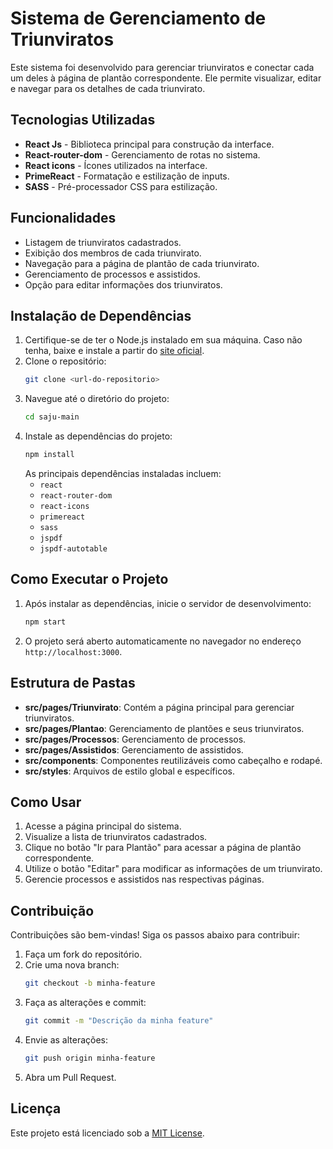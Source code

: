 # Sistema de Gerenciamento de Triunviratos

Este sistema foi desenvolvido para gerenciar triunviratos e conectar cada um deles à página de plantão correspondente. Ele permite visualizar, editar e navegar para os detalhes de cada triunvirato.

## Tecnologias Utilizadas
- **React Js** - Biblioteca principal para construção da interface.
- **React-router-dom** - Gerenciamento de rotas no sistema.
- **React icons** - Ícones utilizados na interface.
- **PrimeReact** - Formatação e estilização de inputs.
- **SASS** - Pré-processador CSS para estilização.

## Funcionalidades
- Listagem de triunviratos cadastrados.
- Exibição dos membros de cada triunvirato.
- Navegação para a página de plantão de cada triunvirato.
- Gerenciamento de processos e assistidos.
- Opção para editar informações dos triunviratos.

## Instalação de Dependências
1. Certifique-se de ter o Node.js instalado em sua máquina. Caso não tenha, baixe e instale a partir do [site oficial](https://nodejs.org/).
2. Clone o repositório:
   ```bash
   git clone <url-do-repositorio>
   ```
3. Navegue até o diretório do projeto:
   ```bash
   cd saju-main
   ```
4. Instale as dependências do projeto:
   ```bash
   npm install
   ```
   As principais dependências instaladas incluem:
   - `react`
   - `react-router-dom`
   - `react-icons`
   - `primereact`
   - `sass`
   - `jspdf`
   - `jspdf-autotable`

## Como Executar o Projeto
1. Após instalar as dependências, inicie o servidor de desenvolvimento:
   ```bash
   npm start
   ```
2. O projeto será aberto automaticamente no navegador no endereço `http://localhost:3000`.

## Estrutura de Pastas
- **src/pages/Triunvirato**: Contém a página principal para gerenciar triunviratos.
- **src/pages/Plantao**: Gerenciamento de plantões e seus triunviratos.
- **src/pages/Processos**: Gerenciamento de processos.
- **src/pages/Assistidos**: Gerenciamento de assistidos.
- **src/components**: Componentes reutilizáveis como cabeçalho e rodapé.
- **src/styles**: Arquivos de estilo global e específicos.

## Como Usar
1. Acesse a página principal do sistema.
2. Visualize a lista de triunviratos cadastrados.
3. Clique no botão "Ir para Plantão" para acessar a página de plantão correspondente.
4. Utilize o botão "Editar" para modificar as informações de um triunvirato.
5. Gerencie processos e assistidos nas respectivas páginas.

## Contribuição
Contribuições são bem-vindas! Siga os passos abaixo para contribuir:
1. Faça um fork do repositório.
2. Crie uma nova branch:
   ```bash
   git checkout -b minha-feature
   ```
3. Faça as alterações e commit:
   ```bash
   git commit -m "Descrição da minha feature"
   ```
4. Envie as alterações:
   ```bash
   git push origin minha-feature
   ```
5. Abra um Pull Request.

## Licença
Este projeto está licenciado sob a [MIT License](LICENSE).